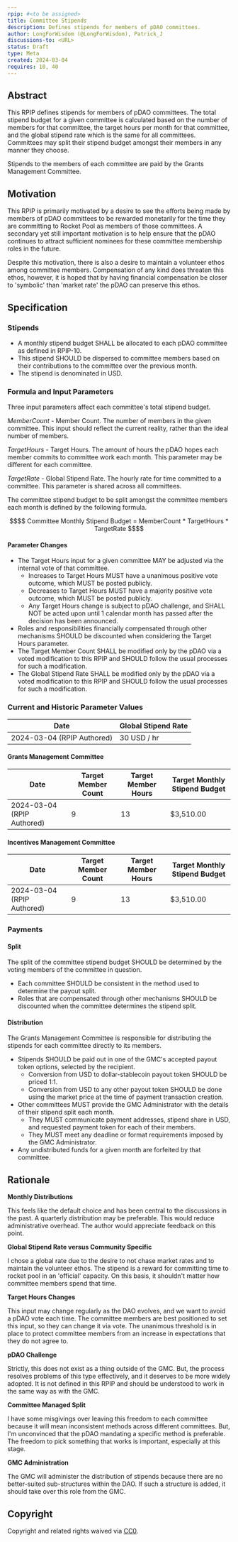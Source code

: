 ```yaml
---
rpip: #<to be assigned>
title: Committee Stipends
description: Defines stipends for members of pDAO committees. 
author: LongForWisdom (@LongForWisdom), Patrick_J
discussions-to: <URL>
status: Draft
type: Meta
created: 2024-03-04
requires: 10, 40
---
```


## Abstract

This RPIP defines stipends for members of pDAO committees. The total stipend budget for a given committee is calculated based on the number of members for that committee, the target hours per month for that committee, and the global stipend rate which is the same for all committees. Committees may split their stipend budget amongst their members in any manner they choose. 

Stipends to the members of each committee are paid by the Grants Management Committee.

## Motivation
This RPIP is primarily motivated by a desire to see the efforts being made by members of pDAO committees to be rewarded monetarily for the time they are committing to Rocket Pool as members of those committees. A secondary yet still important motivation is to help ensure that the pDAO continues to attract sufficient nominees for these committee membership roles in the future.

Despite this motivation, there is also a desire to maintain a volunteer ethos among committee members. Compensation of any kind does threaten this ethos, however, it is hoped that by having financial compensation be closer to 'symbolic' than 'market rate' the pDAO can preserve this ethos. 

## Specification

### Stipends
* A monthly stipend budget SHALL be allocated to each pDAO committee as defined in RPIP-10.
* This stipend SHOULD be dispersed to committee members based on their contributions to the committee over the previous month. 
* The stipend is denominated in USD.

### Formula and Input Parameters
Three input parameters affect each committee's total stipend budget.

$MemberCount$ - Member Count. The number of members in the given committee. This input should reflect the current reality, rather than the ideal number of members.  

$TargetHours$ - Target Hours. The amount of hours the pDAO hopes each member commits to committee work each month. This parameter may be different for each committee.  

$TargetRate$ - Global Stipend Rate. The hourly rate for time committed to a committee. This parameter is shared across all committees.  

The committee stipend budget to be split amongst the committee members each month is defined by the following formula.
```math
$$

Committee Monthly Stipend Budget = MemberCount * TargetHours * TargetRate

$$
```

#### Parameter Changes

* The Target Hours input for a given committee MAY be adjusted via the internal vote of that committee. 
  * Increases to Target Hours MUST have a unanimous positive vote outcome, which MUST be posted publicly.
  * Decreases to Target Hours MUST have a majority positive vote outcome, which MUST be posted publicly. 
  * Any Target Hours change is subject to pDAO challenge, and SHALL NOT be acted upon until 1 calendar month has passed after the decision has been announced.
* Roles and responsibilities financially compensated through other mechanisms SHOULD be discounted when considering the Target Hours parameter.
* The Target Member Count SHALL be modified only by the pDAO via a voted modification to this RPIP and SHOULD follow the usual processes for such a modification. 
* The Global Stipend Rate SHALL be modified only by the pDAO via a voted modification to this RPIP and SHOULD follow the usual processes for such a modification. 

### Current and Historic Parameter Values

| Date                       | Global Stipend Rate |
|----------------------------|---------------------|
| 2024-03-04 (RPIP Authored) | 30 USD / hr         |

#### Grants Management Committee

| Date                       | Target Member Count | Target Member Hours | Target Monthly Stipend Budget |
|----------------------------|---------------------|---------------------|------------------------------|
| 2024-03-04 (RPIP Authored) |                   9 |                  13 |                    $3,510.00 |

#### Incentives Management Committee

| Date                       | Target Member Count | Target Member Hours | Target Monthly Stipend Budget |
|----------------------------|---------------------|---------------------|------------------------------|
| 2024-03-04 (RPIP Authored) |                   9 |                  13 |                    $3,510.00 |


<!--
Commentary for Editors:
The above tables may be generated using this [google sheet](https://docs.google.com/spreadsheets/d/1aXE-bbVK5IB54TfqRPq9_kyMKMDDDiVDuw3yA3f5XJg/edit#gid=958081945), which should be maintained in parallel. If you need to modify the sheet and do not have permission then:
1. Copy the sheet
2. Set it to public read-only
3. Replace this link with your updated sheet
4. Convert the new sheet to markdown using: https://www.tablesgenerator.com/markdown_tables or similar.
-->

### Payments

#### Split
The split of the committee stipend budget SHOULD be determined by the voting members of the committee in question. 
* Each committee SHOULD be consistent in the method used to determine the payout split. 
* Roles that are compensated through other mechanisms SHOULD be discounted when the committee determines the stipend split.

#### Distribution
The Grants Management Committee is responsible for distributing the stipends for each committee directly to its members.
* Stipends SHOULD be paid out in one of the GMC's accepted payout token options, selected by the recipient.
  * Conversion from USD to dollar-stablecoin payout token SHOULD be priced 1:1. 
  * Conversion from USD to any other payout token SHOULD be done using the market price at the time of payment transaction creation. 
* Other committees MUST provide the GMC Administrator with the details of their stipend split each month. 
  * They MUST communicate payment addresses, stipend share in USD, and requested payment token for each of their members. 
  * They MUST meet any deadline or format requirements imposed by the GMC Administrator.
* Any undistributed funds for a given month are forfeited by that committee.

## Rationale

**Monthly Distributions**  

This feels like the default choice and has been central to the discussions in the past. A quarterly distribution may be preferable. This would reduce administrative overhead. The author would appreciate feedback on this point.

**Global Stipend Rate versus Community Specific**  

I chose a global rate due to the desire to not chase market rates and to maintain the volunteer ethos. The stipend is a reward for committing time to rocket pool in an 'official' capacity. On this basis, it shouldn't matter how committee members spend that time. 

**Target Hours Changes**  

This input may change regularly as the DAO evolves, and we want to avoid a pDAO vote each time. The committee members are best positioned to set this input, so they can change it via vote. The unanimous threshold is in place to protect committee members from an increase in expectations that they do not agree to.

**pDAO Challenge**  

Strictly, this does not exist as a thing outside of the GMC. But, the process resolves problems of this type effectively, and it deserves to be more widely adopted. It is not defined in this RPIP and should be understood to work in the same way as with the GMC. 

**Committee Managed Split**  

I have some misgivings over leaving this freedom to each committee because it will mean inconsistent methods across different committees. But, I'm unconvinced that the pDAO mandating a specific method is preferable. The freedom to pick something that works is important, especially at this stage.

**GMC Administration**  

The GMC will administer the distribution of stipends because there are no better-suited sub-structures within the DAO. If such a structure is added, it should take over this role from the GMC. 

## Copyright
Copyright and related rights waived via [CC0](https://creativecommons.org/publicdomain/zero/1.0/).

